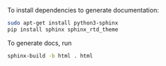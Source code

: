 To install dependencies to generate documentation:

```bash
sudo apt-get install python3-sphinx
pip install sphinx sphinx_rtd_theme
```

To generate docs, run

```bash
sphinx-build -b html . html
```

